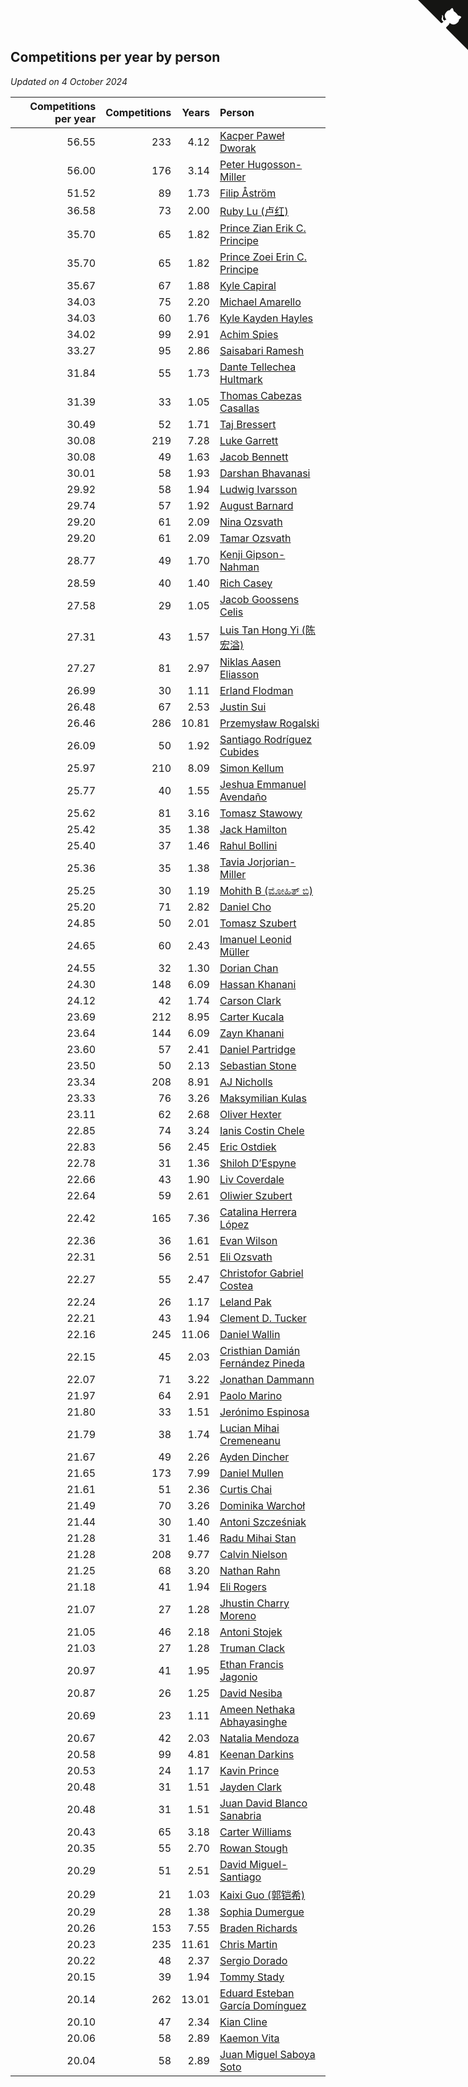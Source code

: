 ## Competitions per year by person

*Updated on  4 October 2024*

| Competitions per year | Competitions | Years | Person |
| ---: | ---: | ---: | :--- |
| 56.55 | 233 | 4.12 | [Kacper Paweł Dworak](https://www.worldcubeassociation.org/persons/2020DWOR01) |
| 56.00 | 176 | 3.14 | [Peter Hugosson-Miller](https://www.worldcubeassociation.org/persons/2021HUGO01) |
| 51.52 | 89 | 1.73 | [Filip Åström](https://www.worldcubeassociation.org/persons/2023ASTR01) |
| 36.58 | 73 | 2.00 | [Ruby Lu (卢红)](https://www.worldcubeassociation.org/persons/2022LURU01) |
| 35.70 | 65 | 1.82 | [Prince Zian Erik C. Principe](https://www.worldcubeassociation.org/persons/2022PRIN08) |
| 35.70 | 65 | 1.82 | [Prince Zoei Erin C. Principe](https://www.worldcubeassociation.org/persons/2022PRIN09) |
| 35.67 | 67 | 1.88 | [Kyle Capiral](https://www.worldcubeassociation.org/persons/2022CAPI02) |
| 34.03 | 75 | 2.20 | [Michael Amarello](https://www.worldcubeassociation.org/persons/2022AMAR09) |
| 34.03 | 60 | 1.76 | [Kyle Kayden Hayles](https://www.worldcubeassociation.org/persons/2022HAYL02) |
| 34.02 | 99 | 2.91 | [Achim Spies](https://www.worldcubeassociation.org/persons/2021SPIE01) |
| 33.27 | 95 | 2.86 | [Saisabari Ramesh](https://www.worldcubeassociation.org/persons/2021RAME01) |
| 31.84 | 55 | 1.73 | [Dante Tellechea Hultmark](https://www.worldcubeassociation.org/persons/2023HULT01) |
| 31.39 | 33 | 1.05 | [Thomas Cabezas Casallas](https://www.worldcubeassociation.org/persons/2023CASA08) |
| 30.49 | 52 | 1.71 | [Taj Bressert](https://www.worldcubeassociation.org/persons/2023BRES01) |
| 30.08 | 219 | 7.28 | [Luke Garrett](https://www.worldcubeassociation.org/persons/2017GARR05) |
| 30.08 | 49 | 1.63 | [Jacob Bennett](https://www.worldcubeassociation.org/persons/2023BENN04) |
| 30.01 | 58 | 1.93 | [Darshan Bhavanasi](https://www.worldcubeassociation.org/persons/2022BHAV01) |
| 29.92 | 58 | 1.94 | [Ludwig Ivarsson](https://www.worldcubeassociation.org/persons/2022IVAR01) |
| 29.74 | 57 | 1.92 | [August Barnard](https://www.worldcubeassociation.org/persons/2022BARN21) |
| 29.20 | 61 | 2.09 | [Nina Ozsvath](https://www.worldcubeassociation.org/persons/2022OZSV03) |
| 29.20 | 61 | 2.09 | [Tamar Ozsvath](https://www.worldcubeassociation.org/persons/2022OZSV04) |
| 28.77 | 49 | 1.70 | [Kenji Gipson-Nahman](https://www.worldcubeassociation.org/persons/2023GIPS01) |
| 28.59 | 40 | 1.40 | [Rich Casey](https://www.worldcubeassociation.org/persons/2023CASE06) |
| 27.58 | 29 | 1.05 | [Jacob Goossens Celis](https://www.worldcubeassociation.org/persons/2023CELI06) |
| 27.31 | 43 | 1.57 | [Luis Tan Hong Yi (陈宏溢)](https://www.worldcubeassociation.org/persons/2023YILU01) |
| 27.27 | 81 | 2.97 | [Niklas Aasen Eliasson](https://www.worldcubeassociation.org/persons/2021ELIA01) |
| 26.99 | 30 | 1.11 | [Erland Flodman](https://www.worldcubeassociation.org/persons/2023FLOD01) |
| 26.48 | 67 | 2.53 | [Justin Sui](https://www.worldcubeassociation.org/persons/2022SUIJ01) |
| 26.46 | 286 | 10.81 | [Przemysław Rogalski](https://www.worldcubeassociation.org/persons/2013ROGA02) |
| 26.09 | 50 | 1.92 | [Santiago Rodríguez Cubides](https://www.worldcubeassociation.org/persons/2022CUBI01) |
| 25.97 | 210 | 8.09 | [Simon Kellum](https://www.worldcubeassociation.org/persons/2016KELL12) |
| 25.77 | 40 | 1.55 | [Jeshua Emmanuel Avendaño](https://www.worldcubeassociation.org/persons/2023AVEN01) |
| 25.62 | 81 | 3.16 | [Tomasz Stawowy](https://www.worldcubeassociation.org/persons/2021STAW01) |
| 25.42 | 35 | 1.38 | [Jack Hamilton](https://www.worldcubeassociation.org/persons/2023HAMI08) |
| 25.40 | 37 | 1.46 | [Rahul Bollini](https://www.worldcubeassociation.org/persons/2023BOLL01) |
| 25.36 | 35 | 1.38 | [Tavia Jorjorian-Miller](https://www.worldcubeassociation.org/persons/2023JORJ01) |
| 25.25 | 30 | 1.19 | [Mohith B (ಮೋಹಿತ್ ಬಿ)](https://www.worldcubeassociation.org/persons/2023BMOH01) |
| 25.20 | 71 | 2.82 | [Daniel Cho](https://www.worldcubeassociation.org/persons/2021CHOD01) |
| 24.85 | 50 | 2.01 | [Tomasz Szubert](https://www.worldcubeassociation.org/persons/2022SZUB02) |
| 24.65 | 60 | 2.43 | [Imanuel Leonid Müller](https://www.worldcubeassociation.org/persons/2022MULL02) |
| 24.55 | 32 | 1.30 | [Dorian Chan](https://www.worldcubeassociation.org/persons/2023DORI01) |
| 24.30 | 148 | 6.09 | [Hassan Khanani](https://www.worldcubeassociation.org/persons/2018KHAN26) |
| 24.12 | 42 | 1.74 | [Carson Clark](https://www.worldcubeassociation.org/persons/2023CLAR02) |
| 23.69 | 212 | 8.95 | [Carter Kucala](https://www.worldcubeassociation.org/persons/2015KUCA01) |
| 23.64 | 144 | 6.09 | [Zayn Khanani](https://www.worldcubeassociation.org/persons/2018KHAN28) |
| 23.60 | 57 | 2.41 | [Daniel Partridge](https://www.worldcubeassociation.org/persons/2022PART02) |
| 23.50 | 50 | 2.13 | [Sebastian Stone](https://www.worldcubeassociation.org/persons/2022STON09) |
| 23.34 | 208 | 8.91 | [AJ Nicholls](https://www.worldcubeassociation.org/persons/2015NICH04) |
| 23.33 | 76 | 3.26 | [Maksymilian Kulas](https://www.worldcubeassociation.org/persons/2021KULA02) |
| 23.11 | 62 | 2.68 | [Oliver Hexter](https://www.worldcubeassociation.org/persons/2022HEXT01) |
| 22.85 | 74 | 3.24 | [Ianis Costin Chele](https://www.worldcubeassociation.org/persons/2021CHEL01) |
| 22.83 | 56 | 2.45 | [Eric Ostdiek](https://www.worldcubeassociation.org/persons/2022OSTD01) |
| 22.78 | 31 | 1.36 | [Shiloh D’Espyne](https://www.worldcubeassociation.org/persons/2023DESP01) |
| 22.66 | 43 | 1.90 | [Liv Coverdale](https://www.worldcubeassociation.org/persons/2022COVE02) |
| 22.64 | 59 | 2.61 | [Oliwier Szubert](https://www.worldcubeassociation.org/persons/2022SZUB01) |
| 22.42 | 165 | 7.36 | [Catalina Herrera López](https://www.worldcubeassociation.org/persons/2017LOPE31) |
| 22.36 | 36 | 1.61 | [Evan Wilson](https://www.worldcubeassociation.org/persons/2023WILS11) |
| 22.31 | 56 | 2.51 | [Eli Ozsvath](https://www.worldcubeassociation.org/persons/2022OZSV01) |
| 22.27 | 55 | 2.47 | [Christofor Gabriel Costea](https://www.worldcubeassociation.org/persons/2022COST03) |
| 22.24 | 26 | 1.17 | [Leland Pak](https://www.worldcubeassociation.org/persons/2023PAKL02) |
| 22.21 | 43 | 1.94 | [Clement D. Tucker](https://www.worldcubeassociation.org/persons/2022TUCK09) |
| 22.16 | 245 | 11.06 | [Daniel Wallin](https://www.worldcubeassociation.org/persons/2013WALL03) |
| 22.15 | 45 | 2.03 | [Cristhian Damián Fernández Pineda](https://www.worldcubeassociation.org/persons/2022PINE05) |
| 22.07 | 71 | 3.22 | [Jonathan Dammann](https://www.worldcubeassociation.org/persons/2021DAMM01) |
| 21.97 | 64 | 2.91 | [Paolo Marino](https://www.worldcubeassociation.org/persons/2021MARI04) |
| 21.80 | 33 | 1.51 | [Jerónimo Espinosa](https://www.worldcubeassociation.org/persons/2023ESPI07) |
| 21.79 | 38 | 1.74 | [Lucian Mihai Cremeneanu](https://www.worldcubeassociation.org/persons/2023CREM01) |
| 21.67 | 49 | 2.26 | [Ayden Dincher](https://www.worldcubeassociation.org/persons/2022DINC01) |
| 21.65 | 173 | 7.99 | [Daniel Mullen](https://www.worldcubeassociation.org/persons/2016MULL04) |
| 21.61 | 51 | 2.36 | [Curtis Chai](https://www.worldcubeassociation.org/persons/2022CHAI02) |
| 21.49 | 70 | 3.26 | [Dominika Warchoł](https://www.worldcubeassociation.org/persons/2021WARC01) |
| 21.44 | 30 | 1.40 | [Antoni Szcześniak](https://www.worldcubeassociation.org/persons/2023SZCZ04) |
| 21.28 | 31 | 1.46 | [Radu Mihai Stan](https://www.worldcubeassociation.org/persons/2023STAN09) |
| 21.28 | 208 | 9.77 | [Calvin Nielson](https://www.worldcubeassociation.org/persons/2014NIEL03) |
| 21.25 | 68 | 3.20 | [Nathan Rahn](https://www.worldcubeassociation.org/persons/2021RAHN01) |
| 21.18 | 41 | 1.94 | [Eli Rogers](https://www.worldcubeassociation.org/persons/2022ROGE05) |
| 21.07 | 27 | 1.28 | [Jhustin Charry Moreno](https://www.worldcubeassociation.org/persons/2023MORE20) |
| 21.05 | 46 | 2.18 | [Antoni Stojek](https://www.worldcubeassociation.org/persons/2022STOJ03) |
| 21.03 | 27 | 1.28 | [Truman Clack](https://www.worldcubeassociation.org/persons/2023CLAC02) |
| 20.97 | 41 | 1.95 | [Ethan Francis Jagonio](https://www.worldcubeassociation.org/persons/2022JAGO03) |
| 20.87 | 26 | 1.25 | [David Nesiba](https://www.worldcubeassociation.org/persons/2023NESI01) |
| 20.69 | 23 | 1.11 | [Ameen Nethaka Abhayasinghe](https://www.worldcubeassociation.org/persons/2023ABHA02) |
| 20.67 | 42 | 2.03 | [Natalia Mendoza](https://www.worldcubeassociation.org/persons/2022MEND24) |
| 20.58 | 99 | 4.81 | [Keenan Darkins](https://www.worldcubeassociation.org/persons/2019DARK02) |
| 20.53 | 24 | 1.17 | [Kavin Prince](https://www.worldcubeassociation.org/persons/2023PRIN02) |
| 20.48 | 31 | 1.51 | [Jayden Clark](https://www.worldcubeassociation.org/persons/2023CLAR13) |
| 20.48 | 31 | 1.51 | [Juan David Blanco Sanabria](https://www.worldcubeassociation.org/persons/2023SANA04) |
| 20.43 | 65 | 3.18 | [Carter Williams](https://www.worldcubeassociation.org/persons/2021WILL06) |
| 20.35 | 55 | 2.70 | [Rowan Stough](https://www.worldcubeassociation.org/persons/2022STOU01) |
| 20.29 | 51 | 2.51 | [David Miguel-Santiago](https://www.worldcubeassociation.org/persons/2022MIGU02) |
| 20.29 | 21 | 1.03 | [Kaixi Guo (郭铠希)](https://www.worldcubeassociation.org/persons/2023GUOK01) |
| 20.29 | 28 | 1.38 | [Sophia Dumergue](https://www.worldcubeassociation.org/persons/2023DUME02) |
| 20.26 | 153 | 7.55 | [Braden Richards](https://www.worldcubeassociation.org/persons/2017RICH02) |
| 20.23 | 235 | 11.61 | [Chris Martin](https://www.worldcubeassociation.org/persons/2013MART03) |
| 20.22 | 48 | 2.37 | [Sergio Dorado](https://www.worldcubeassociation.org/persons/2022CORR05) |
| 20.15 | 39 | 1.94 | [Tommy Stady](https://www.worldcubeassociation.org/persons/2022STAD01) |
| 20.14 | 262 | 13.01 | [Eduard Esteban García Domínguez](https://www.worldcubeassociation.org/persons/2011EDUA01) |
| 20.10 | 47 | 2.34 | [Kian Cline](https://www.worldcubeassociation.org/persons/2022CLIN01) |
| 20.06 | 58 | 2.89 | [Kaemon Vita](https://www.worldcubeassociation.org/persons/2021VITA01) |
| 20.04 | 58 | 2.89 | [Juan Miguel Saboya Soto](https://www.worldcubeassociation.org/persons/2021SOTO01) |


<a href="https://github.com/jonatanklosko/wca_statistics" class="github-corner" aria-label="View source on Github"><svg width="80" height="80" viewBox="0 0 250 250" style="fill:#151513; color:#fff; position: absolute; top: 0; border: 0; right: 0;" aria-hidden="true"><path d="M0,0 L115,115 L130,115 L142,142 L250,250 L250,0 Z"></path><path d="M128.3,109.0 C113.8,99.7 119.0,89.6 119.0,89.6 C122.0,82.7 120.5,78.6 120.5,78.6 C119.2,72.0 123.4,76.3 123.4,76.3 C127.3,80.9 125.5,87.3 125.5,87.3 C122.9,97.6 130.6,101.9 134.4,103.2" fill="currentColor" style="transform-origin: 130px 106px;" class="octo-arm"></path><path d="M115.0,115.0 C114.9,115.1 118.7,116.5 119.8,115.4 L133.7,101.6 C136.9,99.2 139.9,98.4 142.2,98.6 C133.8,88.0 127.5,74.4 143.8,58.0 C148.5,53.4 154.0,51.2 159.7,51.0 C160.3,49.4 163.2,43.6 171.4,40.1 C171.4,40.1 176.1,42.5 178.8,56.2 C183.1,58.6 187.2,61.8 190.9,65.4 C194.5,69.0 197.7,73.2 200.1,77.6 C213.8,80.2 216.3,84.9 216.3,84.9 C212.7,93.1 206.9,96.0 205.4,96.6 C205.1,102.4 203.0,107.8 198.3,112.5 C181.9,128.9 168.3,122.5 157.7,114.1 C157.9,116.9 156.7,120.9 152.7,124.9 L141.0,136.5 C139.8,137.7 141.6,141.9 141.8,141.8 Z" fill="currentColor" class="octo-body"></path></svg></a><style>.github-corner:hover .octo-arm{animation:octocat-wave 560ms ease-in-out}@keyframes octocat-wave{0%,100%{transform:rotate(0)}20%,60%{transform:rotate(-25deg)}40%,80%{transform:rotate(10deg)}}@media (max-width:500px){.github-corner:hover .octo-arm{animation:none}.github-corner .octo-arm{animation:octocat-wave 560ms ease-in-out}}</style>
